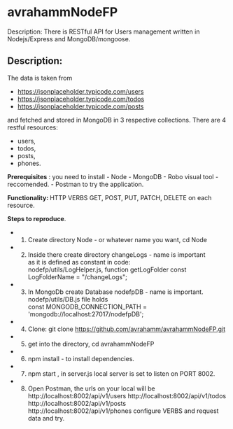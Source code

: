 # avrahammNodeFP
Description:
There is RESTful API for Users management written in Nodejs/Express and MongoDB/mongoose.

## Description:
<p>
The data is taken from 

- https://jsonplaceholder.typicode.com/users
- https://jsonplaceholder.typicode.com/todos
- https://jsonplaceholder.typicode.com/posts

and fetched and stored in MongoDB in 3 respective collections.
There are 4 restful resources: <br/>
- users, 
- todos, 
- posts, 
- phones.
</p>

<p>
     <b>Prerequisites</b> : you need to install
- Node 
- MongoDB 
- Robo visual tool - reccomended.
- Postman to try the application. 
</p>

<p>
<p>
     <b>Functionality: </b>
 HTTP VERBS GET, POST, PUT, PATCH, DELETE on each resource.  
</p>
     <b>Steps to reproduce</b>.

- 1) Create directory Node - or whatever name you want, cd Node
- 2) Inside there create directory changeLogs - name is important <br/>
     as it is defined as constant in code: <br/>
     nodefp/utils/LogHelper.js, function getLogFolder
     const LogFolderName = "/changeLogs";
- 3) In MongoDb create Database nodefpDB - name is important.
    nodefp/utils/DB.js file holds <br/>
    const MONGODB_CONNECTION_PATH = 'mongodb://localhost:27017/nodefpDB';
- 4) Clone: git clone https://github.com/avrahamm/avrahammNodeFP.git 
- 5) get into the directory, cd avrahammNodeFP
- 6) npm install - to install dependencies.
- 7) npm start , in server.js local server is set to listen on PORT 8002.
- 8) Open Postman, the urls on your local will be
http://localhost:8002/api/v1/users
http://localhost:8002/api/v1/todos
http://localhost:8002/api/v1/posts
http://localhost:8002/api/v1/phones
configure VERBS and request data and try.
</p>


